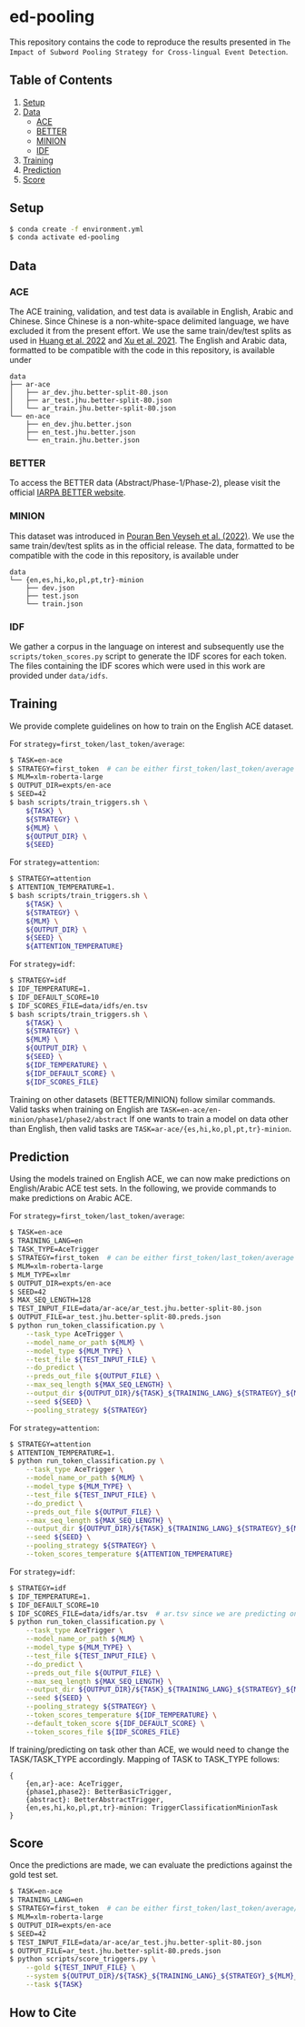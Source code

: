 # ed-pooling

This repository contains the code to reproduce the results presented in 
`The Impact of Subword Pooling Strategy for Cross-lingual Event Detection`.

## Table of Contents
1. [Setup](#Setup)
2. [Data](#data)
   * [ACE](#ACE)
   * [BETTER](#BETTER)
   * [MINION](#MINION)
   * [IDF](#IDF)
3. [Training](#training)
4. [Prediction](#prediction)
5. [Score](#score)


## Setup
```bash
$ conda create -f environment.yml
$ conda activate ed-pooling
```

## Data
### ACE
The ACE training, validation, and test data is available in English, Arabic and
Chinese. 
Since Chinese is a non-white-space delimited language, we have excluded it from the present effort. 
We use the same train/dev/test splits as used in [Huang et al. 2022](https://aclanthology.org/2022.acl-long.317/) 
and [Xu et al. 2021](https://arxiv.org/abs/2103.02205).
The English and Arabic data, formatted to be compatible with the code in this repository,
is available under
```
data
├── ar-ace
│   ├── ar_dev.jhu.better-split-80.json
│   ├── ar_test.jhu.better-split-80.json
│   └── ar_train.jhu.better-split-80.json
└── en-ace
    ├── en_dev.jhu.better.json
    ├── en_test.jhu.better.json
    └── en_train.jhu.better.json
```

### BETTER
To access the BETTER data (Abstract/Phase-1/Phase-2), please visit the official [IARPA BETTER website](https://ir.nist.gov/better).

### MINION
This dataset was introduced in [Pouran Ben Veyseh et al. (2022)](https://aclanthology.org/2022.naacl-main.166/).
We use the same train/dev/test splits as in the official release. 
The data, formatted to be compatible with the code in this repository, is available under
```
data
└── {en,es,hi,ko,pl,pt,tr}-minion
    ├── dev.json
    ├── test.json
    └── train.json
```

### IDF
We gather a corpus in the language on interest and subsequently use the `scripts/token_scores.py` 
script to generate the IDF scores for each token. 
The files containing the IDF scores which were used in this work are provided under `data/idfs`.


## Training
We provide complete guidelines on how to train on the English ACE dataset.


For `strategy=first_token/last_token/average`:
```bash
$ TASK=en-ace
$ STRATEGY=first_token  # can be either first_token/last_token/average
$ MLM=xlm-roberta-large
$ OUTPUT_DIR=expts/en-ace
$ SEED=42
$ bash scripts/train_triggers.sh \
    ${TASK} \
    ${STRATEGY} \
    ${MLM} \
    ${OUTPUT_DIR} \
    ${SEED}
```

For `strategy=attention`:
```bash
$ STRATEGY=attention
$ ATTENTION_TEMPERATURE=1.
$ bash scripts/train_triggers.sh \
    ${TASK} \
    ${STRATEGY} \
    ${MLM} \
    ${OUTPUT_DIR} \
    ${SEED} \
    ${ATTENTION_TEMPERATURE}
```

For `strategy=idf`:
```bash
$ STRATEGY=idf
$ IDF_TEMPERATURE=1.
$ IDF_DEFAULT_SCORE=10
$ IDF_SCORES_FILE=data/idfs/en.tsv
$ bash scripts/train_triggers.sh \
    ${TASK} \
    ${STRATEGY} \
    ${MLM} \
    ${OUTPUT_DIR} \
    ${SEED} \
    ${IDF_TEMPERATURE} \
    ${IDF_DEFAULT_SCORE} \
    ${IDF_SCORES_FILE}
```

Training on other datasets (BETTER/MINION) follow similar commands.
Valid tasks when training on English are `TASK=en-ace/en-minion/phase1/phase2/abstract` 
If one wants to train a model on data other than English, then valid tasks are 
`TASK=ar-ace/{es,hi,ko,pl,pt,tr}-minion`.

## Prediction
Using the models trained on English ACE, we can now make predictions on English/Arabic ACE test sets.
In the following, we provide commands to make predictions on Arabic ACE. 


For `strategy=first_token/last_token/average`:
```bash
$ TASK=en-ace
$ TRAINING_LANG=en
$ TASK_TYPE=AceTrigger
$ STRATEGY=first_token  # can be either first_token/last_token/average
$ MLM=xlm-roberta-large
$ MLM_TYPE=xlmr
$ OUTPUT_DIR=expts/en-ace
$ SEED=42
$ MAX_SEQ_LENGTH=128
$ TEST_INPUT_FILE=data/ar-ace/ar_test.jhu.better-split-80.json
$ OUTPUT_FILE=ar_test.jhu.better-split-80.preds.json
$ python run_token_classification.py \
    --task_type AceTrigger \
    --model_name_or_path ${MLM} \
    --model_type ${MLM_TYPE} \
    --test_file ${TEST_INPUT_FILE} \
    --do_predict \
    --preds_out_file ${OUTPUT_FILE} \
    --max_seq_length ${MAX_SEQ_LENGTH} \
    --output_dir ${OUTPUT_DIR}/${TASK}_${TRAINING_LANG}_${STRATEGY}_${MLM}_${SEED} \
    --seed ${SEED} \
    --pooling_strategy ${STRATEGY}
```

For `strategy=attention`:
```bash
$ STRATEGY=attention
$ ATTENTION_TEMPERATURE=1.
$ python run_token_classification.py \
    --task_type AceTrigger \
    --model_name_or_path ${MLM} \
    --model_type ${MLM_TYPE} \
    --test_file ${TEST_INPUT_FILE} \
    --do_predict \
    --preds_out_file ${OUTPUT_FILE} \
    --max_seq_length ${MAX_SEQ_LENGTH} \
    --output_dir ${OUTPUT_DIR}/${TASK}_${TRAINING_LANG}_${STRATEGY}_${MLM}_${SEED} \
    --seed ${SEED} \
    --pooling_strategy ${STRATEGY} \
    --token_scores_temperature ${ATTENTION_TEMPERATURE}
```

For `strategy=idf`:
```bash
$ STRATEGY=idf
$ IDF_TEMPERATURE=1.
$ IDF_DEFAULT_SCORE=10
$ IDF_SCORES_FILE=data/idfs/ar.tsv  # ar.tsv since we are predicting on Arabic data
$ python run_token_classification.py \
    --task_type AceTrigger \
    --model_name_or_path ${MLM} \
    --model_type ${MLM_TYPE} \
    --test_file ${TEST_INPUT_FILE} \
    --do_predict \
    --preds_out_file ${OUTPUT_FILE} \
    --max_seq_length ${MAX_SEQ_LENGTH} \
    --output_dir ${OUTPUT_DIR}/${TASK}_${TRAINING_LANG}_${STRATEGY}_${MLM}_${SEED} \
    --seed ${SEED} \
    --pooling_strategy ${STRATEGY} \
    --token_scores_temperature ${IDF_TEMPERATURE} \
    --default_token_score ${IDF_DEFAULT_SCORE} \
    --token_scores_file ${IDF_SCORES_FILE}
```

If training/predicting on task other than ACE, we would need to change the TASK/TASK_TYPE accordingly. 
Mapping of TASK to TASK_TYPE follows:
```
{
    {en,ar}-ace: AceTrigger,
    {phase1,phase2}: BetterBasicTrigger,
    {abstract}: BetterAbstractTrigger,
    {en,es,hi,ko,pl,pt,tr}-minion: TriggerClassificationMinionTask
}
```

## Score
Once the predictions are made, we can evaluate the predictions against the gold test set.
```bash
$ TASK=en-ace
$ TRAINING_LANG=en
$ STRATEGY=first_token  # can be either first_token/last_token/average/attention/idf
$ MLM=xlm-roberta-large
$ OUTPUT_DIR=expts/en-ace
$ SEED=42
$ TEST_INPUT_FILE=data/ar-ace/ar_test.jhu.better-split-80.json
$ OUTPUT_FILE=ar_test.jhu.better-split-80.preds.json
$ python scripts/score_triggers.py \
    --gold ${TEST_INPUT_FILE} \
    --system ${OUTPUT_DIR}/${TASK}_${TRAINING_LANG}_${STRATEGY}_${MLM}_${SEED}/${OUTPUT_FILE} \
    --task ${TASK}
```

## How to Cite
```bibtex
```